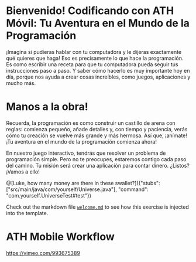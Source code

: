 # Bienvenido! Codificando con ATH Móvil: Tu Aventura en el Mundo de la Programación

¡Imagina si pudieras hablar con tu computadora y le dijeras exactamente qué quieres que haga! Eso es precisamente lo que hace la programación. Es como escribir una receta para que tu computadora pueda seguir tus instrucciones paso a paso. Y saber cómo hacerlo es muy importante hoy en día, porque nos ayuda a crear cosas increíbles, como juegos, aplicaciones y mucho más.


# Manos a la obra!
Recuerda, la programación es como construir un castillo de arena con reglas: comienza pequeño, añade detalles y, con tiempo y paciencia, verás cómo tu creación se vuelve más grande y más hermosa. Así que, ¡anímate! ¡Tu aventura en el mundo de la programación comienza ahora!

En nuestro juego interactivo, tendrás que resolver un problema de programación simple. Pero no te preocupes, estaremos contigo cada paso del camino. Tu misión será crear una aplicación para contar dinero. ¿Listos? ¡Vamos a ello!

@[Luke, how many money are there in these swallet?]({"stubs": ["src/main/java/com/yourself/Universe.java"], "command": "com.yourself.UniverseTest#test"})

Check out the markdown file [`welcome.md`](https://github.com/TechDotIO/java-template/blob/master/markdowns/welcome.md) to see how this exercise is injected into the template.



# ATH Mobile Workflow
https://vimeo.com/993675389
